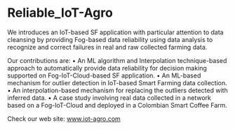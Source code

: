 # Reliable_IoT-Agro
We introduces an IoT-based SF application with particular attention to data cleansing by providing Fog-based data reliability using data analysis to recognize and correct failures in real and raw collected farming data.

Our contributions are:
• An ML algorithm and Interpolation technique-based approach to automatically provide data reliability for decision making supported on Fog-IoT-Cloud-based SF application.
• An ML-based mechanism for outlier detection in IoT-based Smart Farming data collection.
• An interpolation-based mechanism for replacing the outliers detected with inferred data.
• A case study involving real data collected in a network based on a Fog-IoT-Cloud and deployed in a Colombian Smart Coffee Farm.


Check our web site: www.iot-agro.com
